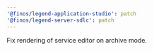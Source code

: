 ```yaml
---
'@finos/legend-application-studio': patch
'@finos/legend-server-sdlc': patch
---
```


Fix rendering of service editor on archive mode.